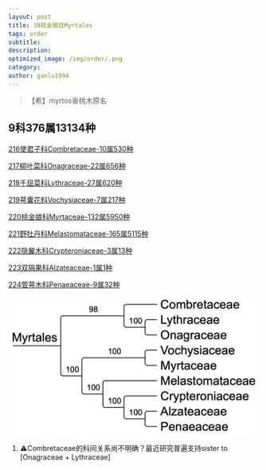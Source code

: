 ```yaml
---
layout: post
title: 38桃金娘目Myrtales
tags: order    
subtitle: 
description: 
optimized_image: /img/order/.png
category: 
author: ganlu1994  
---
```


> 【希】myrtos香桃木原名

## 9科376属13134种

[216使君子科Combretaceae-10属530种](https://ganlu1994.github.io/216使君子科Combretaceae/)

[217柳叶菜科Onagraceae-22属656种](https://ganlu1994.github.io/217柳叶菜科Onagraceae/)

[218千屈菜科Lythraceae-27属620种](https://ganlu1994.github.io/218千屈菜科Lythraceae/)

[219萼囊花科Vochysiaceae-7属217种](https://ganlu1994.github.io/219萼囊花科Vochysiaceae/)

[220桃金娘科Myrtaceae-132属5950种](https://ganlu1994.github.io/220桃金娘科Myrtaceae/)

[221野牡丹科Melastomataceae-165属5115种](https://ganlu1994.github.io/221野牡丹科Melastomataceae/)

[222隐翼木科Crypteroniaceae-3属13种](https://ganlu1994.github.io/222隐翼木科Crypteroniaceae/)

[223双隔果科Alzateaceae-1属1种](https://ganlu1994.github.io/223双隔果科Alzateaceae/)

[224管萼木科Penaeaceae-9属32种](https://ganlu1994.github.io/224管萼木科Penaeaceae/)

![](/img/phylo/64-38桃金娘目.png)

1. ⚠️Combretaceae的科间关系尚不明确？最近研究普遍支持sister to [Onagraceae + Lythraceae]